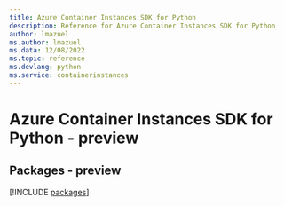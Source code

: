 ```yaml
---
title: Azure Container Instances SDK for Python
description: Reference for Azure Container Instances SDK for Python
author: lmazuel
ms.author: lmazuel
ms.data: 12/08/2022
ms.topic: reference
ms.devlang: python
ms.service: containerinstances
---
```

# Azure Container Instances SDK for Python - preview
## Packages - preview
[!INCLUDE [packages](container-instances-index.md)]